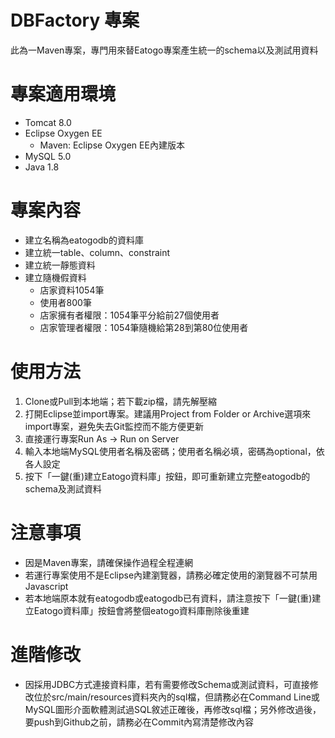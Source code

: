 # DBFactory 專案

此為一Maven專案，專門用來替Eatogo專案產生統一的schema以及測試用資料

# 專案適用環境

- Tomcat 8.0
- Eclipse Oxygen EE
  - Maven: Eclipse Oxygen EE內建版本
- MySQL 5.0
- Java 1.8

# 專案內容

- 建立名稱為eatogodb的資料庫
- 建立統一table、column、constraint
- 建立統一靜態資料
- 建立隨機假資料
  - 店家資料1054筆
  - 使用者800筆
  - 店家擁有者權限：1054筆平分給前27個使用者
  - 店家管理者權限：1054筆隨機給第28到第80位使用者

# 使用方法

1. Clone或Pull到本地端；若下載zip檔，請先解壓縮
2. 打開Eclipse並import專案。建議用Project from Folder or Archive選項來import專案，避免失去Git監控而不能方便更新
3. 直接運行專案Run As -> Run on Server
4. 輸入本地端MySQL使用者名稱及密碼；使用者名稱必填，密碼為optional，依各人設定
5. 按下「一鍵(重)建立Eatogo資料庫」按鈕，即可重新建立完整eatogodb的schema及測試資料

# 注意事項

- 因是Maven專案，請確保操作過程全程連網
- 若運行專案使用不是Eclipse內建瀏覽器，請務必確定使用的瀏覽器不可禁用Javascript
- 若本地端原本就有eatogodb或eatogodb已有資料，請注意按下「一鍵(重)建立Eatogo資料庫」按鈕會將整個eatogo資料庫刪除後重建

# 進階修改

- 因採用JDBC方式連接資料庫，若有需要修改Schema或測試資料，可直接修改位於src/main/resources資料夾內的sql檔，但請務必在Command Line或MySQL圖形介面軟體測試過SQL敘述正確後，再修改sql檔；另外修改過後，要push到Github之前，請務必在Commit內寫清楚修改內容
